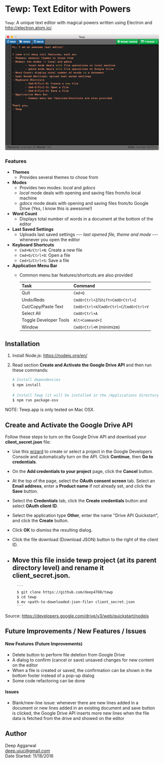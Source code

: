 # Tewp: Text Editor with Powers

`Tewp`: A unique text editor with magical powers written using Electron and <http://electron.atom.io/>.

<p align="center">
    <img src="resources/images/appImageSmall.png">
</p>

### Features
- **Themes**
    - Provides several themes to chose from
- **Modes**
    - Provides two modes: *local* and *gdocs*
    - *local* mode deals with opening and saving files from/to local machine
    - *gdocs* mode deals with opening and saving files from/to Google Drive (Yes, I know this is awesome!)
- **Word Count**
    - Displays total number of words in a document at the bottom of the editor
- **Last Saved Settings**
    - Uploads last saved settings --- *last opened file, theme and mode* --- whenever you open the editor
- **Keyboard Shortcuts**
    - `Cmd+N/Ctrl+N`: Create a new file
    - `Cmd+O/Ctrl+O`: Open a file
    - `Cmd+S/Ctrl+S`: Save a file
- **Application Menu Bar**
    - Common menu bar features/shortcuts are also provided

        Task | Command
        --- | ---
        Quit | `Cmd+Q`
        Undo/Redo | `CmdOrCtrl+Z`/`Shift+CmdOrCtrl+Z`
        Cut/Copy/Paste Text | `CmdOrCtrl+X`/`CmdOrCtrl+C`/`CmdOrCtrl+V`
        Select All | `CmdOrCtrl+A`
        Toggle Developer Tools | `Alt+Command+I`
        Window | `CmdOrCtrl+M` (minimize)

Installation
------------
1. Install Node.js: <https://nodejs.org/en/>
2. Read section **Create and Activate the Google Drive API** and then run these commands:

    ```sh
    # Install dependencies
    $ npm install

    # Install Tewp (it will be installed in the /Applications directory where all your apps live)
    $ npm run package-osx
    ```

NOTE: Tewp.app is only tested on Mac OSX.

Create and Activate the Google Drive API
----------------------------------------

Follow these steps to turn on the Google Drive API and download your **client_secret.json** file:

- Use this [wizard](https://console.developers.google.com/flows/enableapi?apiid=drive) to create or select a project in the Google Developers Console and automatically turn on the API. Click **Continue**, then **Go to credentials**.
- On the **Add credentials to your project** page, click the **Cancel** button.
- At the top of the page, select the **OAuth consent screen** tab. Select an **Email address**, enter a **Product name** if not already set, and click the **Save** button.
- Select the **Credentials** tab, click the **Create credentials** button and select **OAuth client ID**.
- Select the application type **Other**, enter the name "Drive API Quickstart", and click the **Create** button.
- Click **OK** to dismiss the resulting dialog.
- Click the file download (Download JSON) button to the right of the client ID.
- Move this file inside **tewp** project (at its parent directory level) and rename it **client_secret.json**.
    -  

        ```
        $ git clone https://github.com/deep4788/tewp
        $ cd tewp
        $ mv <path-to-downloaded-json-file> client_secret.json
        ```

Source: <https://developers.google.com/drive/v3/web/quickstart/nodejs>

Future Improvements / New Features / Issues
-------------------------------------------
#### New Features (Future Improvements)
- Delete button to perform file deletion from Google Drive
- A dialog to confirm (cancel or save) unsaved changes for new content on the editor
- When a file is created or saved, the confirmation can be shown in the bottom footer instead of a pop-up dialog
- Some code refactoring can be done

#### Issues
- Blank/new-line issue: whenever there are new lines added in a document or new lines added in an existing document and save button is clicked, the Google Drive API inserts more new lines when the file data is fetched from the drive and showed on the editor

Author
------
Deep Aggarwal  
deep.uiuc@gmail.com  
Date Started: 11/18/2016  
